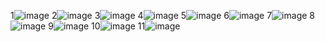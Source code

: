 1![image](https://user-images.githubusercontent.com/122252787/217441367-bdd91302-7f9d-4a51-9fb5-e6b6af70c003.png)
2![image](https://user-images.githubusercontent.com/122252787/217441663-703bc390-60ce-4342-a098-eebafc20895f.png)
3![image](https://user-images.githubusercontent.com/122252787/217441991-34389d1e-e1b4-4eff-a792-5232530d21c3.png)
4![image](https://user-images.githubusercontent.com/122252787/217442198-e6f35382-ef85-42ca-aa5a-b58426be7183.png)
5![image](https://user-images.githubusercontent.com/122252787/217442867-08a92b77-ed5a-4875-ae16-b516c2a8b2b7.png)
6![image](https://user-images.githubusercontent.com/122252787/217445023-94d9bd0a-ec9c-4f04-82ca-f504be25cf48.png)
7![image](https://user-images.githubusercontent.com/122252787/217446858-efadf31f-21c2-44d0-a6b1-2452b14765f4.png)
8![image](https://user-images.githubusercontent.com/122252787/217465617-f713c404-2ac5-4cc4-a376-e32a7d5bf646.png)
9![image](https://user-images.githubusercontent.com/122252787/217466827-5aa0e7af-91b7-4dc6-b6c0-63cb21ff0bd1.png)
10![image](https://user-images.githubusercontent.com/122252787/217467215-c3f58ea4-a604-4bfa-84a6-772c14d7018b.png)
11![image](https://user-images.githubusercontent.com/122252787/217470119-900129bf-046a-46b0-87c4-62bc9b1cbbe6.png)

